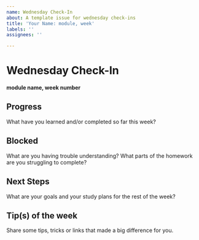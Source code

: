```yaml
---
name: Wednesday Check-In
about: A template issue for wednesday check-ins
title: 'Your Name: module, week'
labels: ''
assignees: ''

---
```


# Wednesday Check-In

__module name, week number__

## Progress

What have you learned and/or completed so far this week?

## Blocked

What are you having trouble understanding? What parts of the homework are you struggling to complete?

## Next Steps

What are your goals and your study plans for the rest of the week?

## Tip(s) of the week

Share some tips, tricks or links that made a big difference for you.
